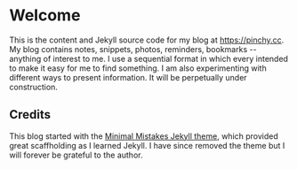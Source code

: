# Welcome

This is the content and Jekyll source code for my blog at https://pinchy.cc. My blog contains notes, snippets, photos, reminders, bookmarks -- anything of interest to me. I use a sequential format in which every intended to make it easy for me to find something. I am also experimenting with different ways to present information. It will be perpetually under construction.


## Credits

This blog started with the [Minimal Mistakes Jekyll theme](https://github.com/mmistakes/minimal-mistakes), which provided great scaffholding as I learned Jekyll. I have since removed the theme but I will forever be grateful to the author.